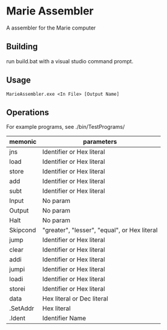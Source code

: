 # Marie Assembler
A assembler for the Marie computer

## Building
run build.bat with a visual studio command prompt.

## Usage
`MarieAssembler.exe <In File> [Output Name]`

## Operations
For example programs, see ./bin/TestPrograms/

| memonic | parameters |
|-|-|
| jns | Identifier or Hex literal |
| load | Identifier or Hex literal |
| store | Identifier or Hex literal |
| add | Identifier or Hex literal |
| subt | Identifier or Hex literal |
| Input | No param |
| Output | No param |
| Halt | No param |
| Skipcond | "greater", "lesser", "equal", or Hex literal |
| jump | Identifier or Hex literal |
| clear | Identifier or Hex literal |
| addi | Identifier or Hex literal |
| jumpi | Identifier or Hex literal |
| loadi | Identifier or Hex literal |
| storei | Identifier or Hex literal |
| data | Hex literal or Dec literal |
| .SetAddr | Hex literal |
| .Ident | Identifier Name |

